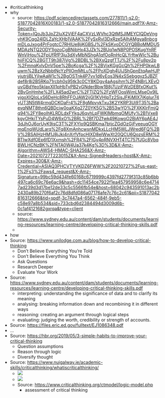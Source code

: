 - #criticalthinking
- why
	- source: https://pdf.sciencedirectassets.com/277811/1-s2.0-S1877042816X00183/1-s2.0-S1877042816312666/main.pdf?X-Amz-Security-Token=IQoJb3JpZ2luX2VjEF4aCXVzLWVhc3QtMSJIMEYCIQDeVngyhK9Cqg24lDLZaYcXHb1VAAK%2FySxRvl3DxRze5AIhAMgya8nbcgmDLqJxog4PrFogtcC7RHlUe8jjKGBSJ%2FkSKvoDCGYQBBoMMDU5MDAzNTQ2ODY1IgzoCgBNibHx43JZk%2BUq1wN8P0POSKugYnRFWnViHou%2FpUfRfP3ju3dXyMbNShgA1qfOoRnHcQLYrftwWIc%2BuhiiFICQ%2BGTT9h387iVg%2BDBL%2BXsQzgfTTJ%2F%2Fu8pv2p%2FmnqKvlvDnV5pe%2BoKcga%2F%2BVjxKGgGcQh%2FHP0kwLBuwm%2BzXzNbbtNcYzPIlOmMtLu%2FPoXDgh4UiJShGpnEtqAwHJPyjutrjjBLYjIwAaW1c%2BgOSTnk4P7vv1d6yEos3N4xSSebggyz5JBZFdef8r8i2B5RKq71rcbh0s95tk3c0CY8KDgv4aAgsihm%2F4NBrLXEvOuvGBdYeo5kIaxXll1pHbTyPB2yGNderBbw1B8j7UzjFWzDEBfxOKut%2BvGnHmhe%2FLX45ad2wrC%2FTIZQ%2FzWFOosWimLMseOx9lLyjgoXIQIoLxS6DeHc8RhFFOJAW2ijGl1KVHlpTz2SisJFKjMIX7iKgIur74yUT3N5tW4rmgDCKOaFr4%2F8gMpvykTxu3K2YKRP3Ui9T35%2BaevqNMT8thn6QBDciw0oaKXg27Z0YK5G%2B53wYO%2FXKKlrFmjQq94%2FY8eoIhKLRDLdxFYkgJ6qvhLpFWKlMbmqOMUfy%2B1Vxe8kgyOHkiTYsPuD4W6xO%2BRL%2Bf7DZfwk49KowoO2BiAY6pAE4J3dJhOJ6orUyK9isC3T%2FXYlo9QSBKma7btjcZGdOzGjFveeuqOGYmqEnqWUdLarq%2Fq8XmAnhcwsnMDkxLLcHM5WLJWred6FQ%2BV%2BSAIHzHM1J8jJki4nXrfVfpcHlXD8eIWwXt20QCU6QozsERM%2BTIwXdfOEp6fD1Xxmsh%2FR4%2FIGy4pRNVXHT4TC757fJGc8VbqBWLHCNzBK%2FNTA0W4Ua37k4Kg%3D%3D&X-Amz-Algorithm=AWS4-HMAC-SHA256&X-Amz-Date=20210727T223015Z&X-Amz-SignedHeaders=host&X-Amz-Expires=300&X-Amz-Credential=ASIAQ3PHCVTYVKDZ6FWW%2F20210727%2Fus-east-1%2Fs3%2Faws4_request&X-Amz-Signature=99bc59d434fe60168c6719999c4397fd2779f313c85b6bb497ca6c69c76e6ac9&hash=dc11454ce7922f1ea457959958c6e47147ad239d3d17be12de33c5c5566fb54e&host=68042c943591013ac2b2430a89b270f6af2c76d8dfd086a07176afe7c76c2c61&pii=S1877042816312666&tid=spdf-3c7447a4-6562-484f-9eb5-c58e97a8b534&sid=733cbd6d2384494d3009d6b-0c1af4121682gxrqa&type=client
	- source: https://www.sydney.edu.au/content/dam/students/documents/learning-resources/learning-centre/developing-critical-thinking-skills.pdf
	-
- how
- Source: https://www.unilodge.com.au/blog/how-to-develop-critical-thinking
	- Don’t Believe Everything You’re Told
	- Don’t Believe Everything You Think
	- Ask Questions
	- Research Deeper
	- Evaluate Your Work
- Source: https://www.sydney.edu.au/content/dam/students/documents/learning-resources/learning-centre/developing-critical-thinking-skills.pdf
	- interpreting: understanding the significance of data and to clarify its meaning
	- analysing: breaking information down and recombining it in different ways
	- reasoning: creating an argument through logical steps
	- evaluating: judging the worth, credibility or strength of accounts.
- Source: https://files.eric.ed.gov/fulltext/EJ1086348.pdf
- ...
- Source: https://hbr.org/2019/05/3-simple-habits-to-improve-your-critical-thinking
	- Question assumptions
	- Reason through logic
	- Diversify thought
- Source: https://www.nuigalway.ie/academic-skills/criticalthinking/whatiscriticalthinking/
	- ![](https://www.nuigalway.ie/media/academicskillshub/criticalskills.jpg)
	- ![](https://www.nuigalway.ie/media/academicskillshub/reflectivejudgement.jpg)
	- Source: https://www.criticalthinking.org/ctmodel/logic-model.php
		- assessment of critical thinking
